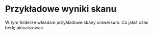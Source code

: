 # Przykładowe wyniki skanu
W tym folderze wkładam przykładowe skany uniwersum. Co jakiś czas bedę aktualizować.
